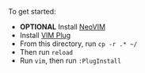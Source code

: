 To get started:

- **OPTIONAL** Install [NeoVIM](https://neovim.io/)
- Install [VIM Plug](https://github.com/junegunn/vim-plug)
- From this directory, run `cp -r .* ~/`
- Then run `reload`
- Run `vim`, then run `:PlugInstall`


